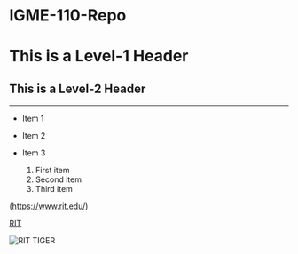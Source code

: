 # IGME-110-Repo

# This is a Level-1 Header
## This is a Level-2 Header

---

- Item 1
- Item 2
- Item 3

  1. First item
  2. Second item
  3. Third item

(https://www.rit.edu/)

[RIT](https://www.rit.edu/)

![RIT TIGER](<img width="400" height="400" alt="image" src="https://github.com/user-attachments/assets/91cbd3b6-c4ff-43ca-9a1d-4f44b01c03fa" />)
